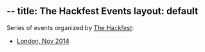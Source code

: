 --
title: The Hackfest Events
layout: default
---

Series of events organized by [The Hackfest](http://www.the-hackfest.com/):
* [London, Nov 2014](london-2014.html)
